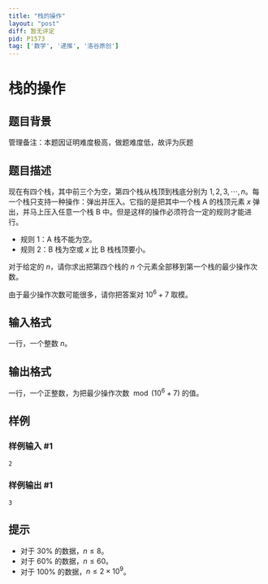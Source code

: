```yaml
---
title: "栈的操作"
layout: "post"
diff: 暂无评定
pid: P1573
tag: ['数学', '递推', '洛谷原创']
---
```

# 栈的操作
## 题目背景

管理备注：本题因证明难度极高，做题难度低，故评为灰题
## 题目描述

现在有四个栈，其中前三个为空，第四个栈从栈顶到栈底分别为 $1,2,3,\cdots ,n$。每一个栈只支持一种操作：弹出并压入。它指的是把其中一个栈 A 的栈顶元素 $x$ 弹出，并马上压入任意一个栈 B 中。但是这样的操作必须符合一定的规则才能进行。

- 规则 $1$：A 栈不能为空。
- 规则 $2$：B 栈为空或 $x$ 比 B 栈栈顶要小。

对于给定的 $n$，请你求出把第四个栈的 $n$ 个元素全部移到第一个栈的最少操作次数。

由于最少操作次数可能很多，请你把答案对 $10^6+7$ 取模。

## 输入格式

一行，一个整数 $n$。

## 输出格式

一行，一个正整数，为把最少操作次数 $\bmod (10^6+7)$ 的值。
## 样例

### 样例输入 #1
```
2
```
### 样例输出 #1
```
3
```
## 提示

- 对于 $30\%$ 的数据，$n\le 8$。
- 对于 $60\%$ 的数据，$n\le 60$。
- 对于 $100\%$ 的数据，$n\le 2\times 10^9$。

